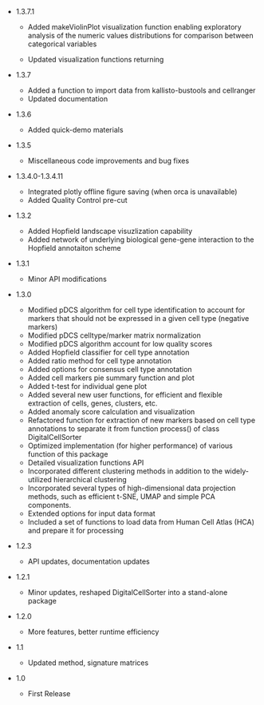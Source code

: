 - 1.3.7.1
   * Added makeViolinPlot visualization function enabling exploratory analysis of the numeric values distributions for comparison between categorical variables

   * Updated visualization functions returning

- 1.3.7
   * Added a function to import data from kallisto-bustools and cellranger
   * Updated documentation 

- 1.3.6
   * Added quick-demo materials
   
- 1.3.5
   * Miscellaneous code improvements and bug fixes

- 1.3.4.0-1.3.4.11
   * Integrated plotly offline figure saving (when orca is unavailable)
   * Added Quality Control pre-cut

- 1.3.2
   * Added Hopfield landscape visuzlization capability
   * Added network of underlying biological gene-gene interaction to the Hopfield annotaiton scheme

- 1.3.1
   * Minor API modifications

- 1.3.0
   * Modified pDCS algorithm for cell type identification to account for markers that should not be expressed in a given cell type (negative markers)
   * Modified pDCS celltype/marker matrix normalization
   * Modified pDCS algorithm account for low quality scores
   * Added Hopfield classifier for cell type annotation
   * Added ratio method for cell type annotation
   * Added options for consensus cell type annotation
   * Added cell markers pie summary function and plot
   * Added t-test for individual gene plot
   * Added several new user functions, for efficient and flexible extraction of cells, genes, clusters, etc.
   * Added anomaly score calculation and visualization
   * Refactored function for extraction of new markers based on cell type annotations to separate it from function process() of class DigitalCellSorter
   * Optimized implementation (for higher performance) of various function of this package
   * Detailed visualization functions API
   * Incorporated different clustering methods in addition to the widely-utilized hierarchical clustering 
   * Incorporated several types of high-dimensional data projection methods, such as efficient t-SNE, UMAP and simple PCA components.
   * Extended options for input data format
   * Included a set of functions to load data from Human Cell Atlas (HCA) and prepare it for processing

- 1.2.3
   * API updates, documentation updates

- 1.2.1
   * Minor updates, reshaped DigitalCellSorter into a stand-alone package

- 1.2.0
   * More features, better runtime efficiency

- 1.1
   * Updated method, signature matrices

- 1.0
   * First Release
